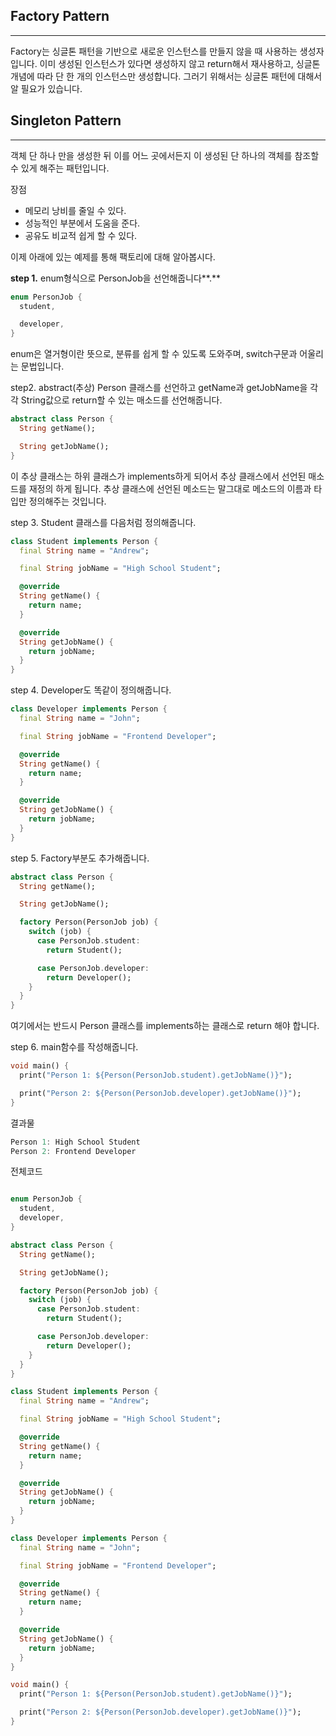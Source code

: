 ## Factory Pattern

---

Factory는 싱글톤 패턴을 기반으로 새로운 인스턴스를 만들지 않을 때 사용하는 생성자입니다. 이미 생성된 인스턴스가 있다면 생성하지 않고 return해서 재사용하고, 싱글톤 개념에 따라 단 한 개의 인스턴스만 생성합니다. 그러기 위해서는 싱글톤 패턴에 대해서 알 필요가 있습니다.

## Singleton Pattern

---

객체 단 하나 만을 생성한 뒤 이를 어느 곳에서든지 이 생성된 단 하나의 객체를 참조할 수 있게 해주는 패턴입니다. 

장점

- 메모리 낭비를 줄일 수 있다.
- 성능적인 부분에서 도움을 준다.
- 공유도 비교적 쉽게 할 수 있다.

이제 아래에 있는 예제를 통해 팩토리에 대해 알아봅시다.

**step 1.**  enum형식으로 PersonJob을 선언해줍니다**.**

```dart
enum PersonJob {
  student,

  developer,
}
```

enum은 열거형이란 뜻으로, 분류를 쉽게 할 수 있도록 도와주며, switch구문과 어울리는 문법입니다.

step2. abstract(추상) Person 클래스를 선언하고 getName과 getJobName을 각각 String값으로 return할 수 있는 매소드를 선언해줍니다.

```dart
abstract class Person {
  String getName();

  String getJobName();
}
```

이 추상 클래스는 하위 클래스가 implements하게 되어서 추상 클래스에서 선언된 매소드를 재정의 하게 됩니다. 추상 클래스에 선언된 메소드는 말그대로 메소드의 이름과 타입만 정의해주는 것입니다.

step 3. Student 클래스를 다음처럼 정의해줍니다.

```dart
class Student implements Person {
  final String name = "Andrew";

  final String jobName = "High School Student";

  @override
  String getName() {
    return name;
  }

  @override
  String getJobName() {
    return jobName;
  }
}

```

step 4. Developer도 똑같이 정의해줍니다.

```dart
class Developer implements Person {
  final String name = "John";

  final String jobName = "Frontend Developer";

  @override
  String getName() {
    return name;
  }

  @override
  String getJobName() {
    return jobName;
  }
}
```

step 5. Factory부분도 추가해줍니다.

```dart
abstract class Person {
  String getName();

  String getJobName();

  factory Person(PersonJob job) {
    switch (job) {
      case PersonJob.student:
        return Student();

      case PersonJob.developer:
        return Developer();
    }
  }
}

```

여기에서는 반드시 Person 클래스를 implements하는 클래스로 return 해야 합니다.

step 6. main함수를 작성해줍니다.

```dart
void main() {
  print("Person 1: ${Person(PersonJob.student).getJobName()}");

  print("Person 2: ${Person(PersonJob.developer).getJobName()}");
}
```

결과물

```dart
Person 1: High School Student
Person 2: Frontend Developer
```

전체코드

```dart

enum PersonJob {
  student,
  developer,
}

abstract class Person {
  String getName();

  String getJobName();

  factory Person(PersonJob job) {
    switch (job) {
      case PersonJob.student:
        return Student();

      case PersonJob.developer:
        return Developer();
    }
  }
}

class Student implements Person {
  final String name = "Andrew";

  final String jobName = "High School Student";

  @override
  String getName() {
    return name;
  }

  @override
  String getJobName() {
    return jobName;
  }
}

class Developer implements Person {
  final String name = "John";

  final String jobName = "Frontend Developer";

  @override
  String getName() {
    return name;
  }

  @override
  String getJobName() {
    return jobName;
  }
}

void main() {
  print("Person 1: ${Person(PersonJob.student).getJobName()}");

  print("Person 2: ${Person(PersonJob.developer).getJobName()}");
}
```
